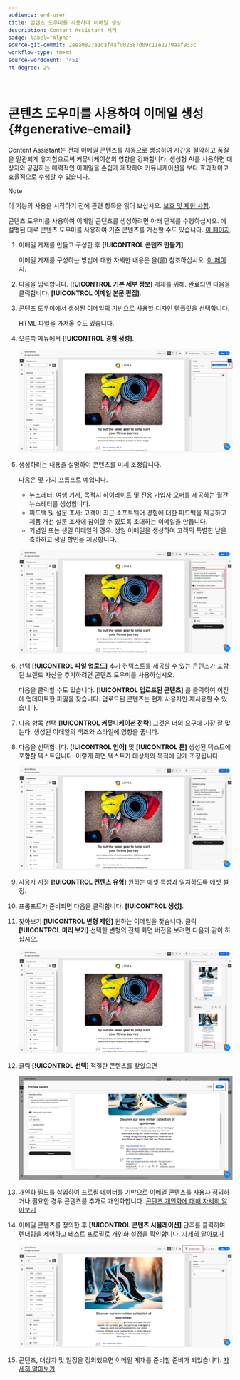 ```yaml
---
audience: end-user
title: 콘텐츠 도우미를 사용하여 이메일 생성
description: Content Assistant 시작
badge: label="Alpha"
source-git-commit: 2eea0827a1daf4af002587d09c11e2279aaf933c
workflow-type: tm+mt
source-wordcount: '451'
ht-degree: 2%

---
```


# 콘텐츠 도우미를 사용하여 이메일 생성 {#generative-email}

Content Assistant는 전체 이메일 콘텐츠를 자동으로 생성하여 시간을 절약하고 품질을 일관되게 유지함으로써 커뮤니케이션의 영향을 강화합니다. 생성형 AI를 사용하면 대상자와 공감하는 매력적인 이메일을 손쉽게 제작하여 커뮤니케이션을 보다 효과적이고 효율적으로 수행할 수 있습니다.

>[!NOTE]
>
>이 기능의 사용을 시작하기 전에 관련 항목을 읽어 보십시오. [보호 및 제한 사항](generative-gs.md#guardrails-and-limitations).


콘텐츠 도우미를 사용하여 이메일 콘텐츠를 생성하려면 아래 단계를 수행하십시오. 에 설명된 대로 콘텐츠 도우미를 사용하여 기존 콘텐츠를 개선할 수도 있습니다. [이 페이지](generative-content.md).

1. 이메일 게재를 만들고 구성한 후 **[!UICONTROL 콘텐츠 만들기]**.

   이메일 게재를 구성하는 방법에 대한 자세한 내용은 을(를) 참조하십시오. [이 페이지](../content/create-email-content.md).

1. 다음을 입력합니다. **[!UICONTROL 기본 세부 정보]** 게재를 위해. 완료되면 다음을 클릭합니다. **[!UICONTROL 이메일 본문 편집]**.

1. 콘텐츠 도우미에서 생성된 이메일의 기반으로 사용할 디자인 템플릿을 선택합니다.

   HTML 파일을 가져올 수도 있습니다.

1. 오른쪽 메뉴에서 **[!UICONTROL 경험 생성]**.

   ![](assets/email-genai-1.png)

1. 생성하려는 내용을 설명하여 콘텐츠를 미세 조정합니다.

   다음은 몇 가지 프롬프트 예입니다.

   * 뉴스레터: 여행 기사, 목적지 하이라이트 및 전용 가입자 오퍼를 제공하는 월간 뉴스레터를 생성합니다.
   * 피드백 및 설문 조사: 고객이 최근 소프트웨어 경험에 대한 피드백을 제공하고 제품 개선 설문 조사에 참여할 수 있도록 초대하는 이메일을 만듭니다.
   * 기념일 또는 생일 이메일의 경우: 생일 이메일을 생성하여 고객의 특별한 날을 축하하고 생일 할인을 제공합니다.

   ![](assets/email-genai-2.png)

1. 선택 **[!UICONTROL 파일 업로드]** 추가 컨텍스트를 제공할 수 있는 콘텐츠가 포함된 브랜드 자산을 추가하려면 콘텐츠 도우미를 사용하십시오.

   다음을 클릭할 수도 있습니다. **[!UICONTROL 업로드된 콘텐츠]** 를 클릭하여 이전에 업데이트한 파일을 찾습니다. 업로드된 콘텐츠는 현재 사용자만 재사용할 수 있습니다.

1. 다음 항목 선택 **[!UICONTROL 커뮤니케이션 전략]** 그것은 너의 요구에 가장 잘 맞는다. 생성된 이메일의 색조와 스타일에 영향을 줍니다.

1. 다음을 선택합니다. **[!UICONTROL 언어]** 및 **[!UICONTROL 톤]** 생성된 텍스트에 포함할 텍스트입니다. 이렇게 하면 텍스트가 대상자와 목적에 맞게 조정됩니다.

   ![](assets/email-genai-3.png)

1. 사용자 지정 **[!UICONTROL 컨텐츠 유형]** 원하는 에셋 특성과 일치하도록 에셋 설정.

1. 프롬프트가 준비되면 다음을 클릭합니다. **[!UICONTROL 생성]**.

1. 찾아보기 **[!UICONTROL 변형 제안]** 원하는 이메일을 찾습니다. 클릭 **[!UICONTROL 미리 보기]** 선택한 변형의 전체 화면 버전을 보려면 다음과 같이 하십시오.

   ![](assets/email-genai-4.png)

1. 클릭 **[!UICONTROL 선택]** 적절한 콘텐츠를 찾았으면

   ![](assets/email-genai-5.png)

1. 개인화 필드를 삽입하여 프로필 데이터를 기반으로 이메일 콘텐츠를 사용자 정의하거나 필요한 경우 콘텐츠를 추가로 개인화합니다. [콘텐츠 개인화에 대해 자세히 알아보기](../personalization/personalize.md)

1. 이메일 콘텐츠를 정의한 후 **[!UICONTROL 콘텐츠 시뮬레이션]** 단추를 클릭하여 렌더링을 제어하고 테스트 프로필로 개인화 설정을 확인합니다.  [자세히 알아보기](../preview-test/preview-content.md)

   ![](assets/email-genai-6.png)

1. 콘텐츠, 대상자 및 일정을 정의했으면 이메일 게재를 준비할 준비가 되었습니다. [자세히 알아보기](../monitor/prepare-send.md)


